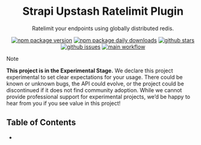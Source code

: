 <div align="center">
<h1>Strapi Upstash Ratelimit Plugin</h1>
<p style="margin-top: 0;">Ratelimit your endpoints using globally distributed redis.</p>

[![npm package version](https://badgen.net/npm/v/strapi-plugin-upstash-ratelimit)](https://npmjs.com/package/strapi-plugin-upstash-ratelimit)
[![npm package daily downloads](https://badgen.net/npm/dm/strapi-plugin-upstash-ratelimit)](https://npmjs.com/strapi-plugin-upstash-ratelimit)
[![github stars](https://badgen.net/github/stars/upstash/strapi-plugin-upstash-ratelimit)](https://gitHub.com/upstash/strapi-plugin-upstash-ratelimit)
[![github issues](https://img.shields.io/github/issues/upstash/strapi-plugin-upstash-ratelimit.svg)](https://gitHub.com/upstash/strapi-plugin-upstash-ratelimit/issues/)
[![main workflow](https://github.com/upstash/strapi-plugin-upstash-ratelimit/actions/workflows/main.yml/badge.svg)](https://github.com/upstash/strapi-plugin-upstash-ratelimit/actions)

</div>

> [!NOTE]  
> **This project is in the Experimental Stage.**
> We declare this project experimental to set clear expectations for your usage. There could be known or unknown bugs, the API could evolve, or the project could be discontinued if it does not find community adoption. While we cannot provide professional support for experimental projects, we’d be happy to hear from you if you see value in this project!

## Table of Contents

-
